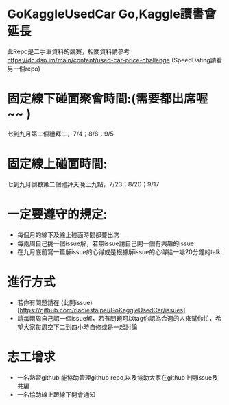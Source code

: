 # GoKaggleUsedCar Go,Kaggle讀書會延長 
此Repo是二手車資料的競賽，相關資料請參考 https://dc.dsp.im/main/content/used-car-price-challenge (SpeedDating請看另一個repo)
# 固定線下碰面聚會時間:(需要都出席喔~~  )
七到九月第二個禮拜二，7/4；8/8；9/5  
# 固定線上碰面時間:
七到九月倒數第二個禮拜天晚上九點，7/23；8/20；9/17  
# 一定要遵守的規定:  
* 每個月的線下及線上碰面時間都要出席  
* 每兩周自己挑一個issue解，若無issue請自己開一個有興趣的issue
* 在九月底前寫一篇解issue的心得或是根據解issue的心得給一場20分鐘的talk

# 進行方式  
* 若你有問題請在 (此開issue)[https://github.com/rladiestaipei/GoKaggleUsedCar/issues]  
* 請每兩周自己認一個issue解，若有問題可以tag你認為合適的人來幫你忙，希望大家每周空下二到四小時自修或是一起討論


# 志工增求
* 一名熟習github,能協助管理github repo,以及協助大家在github上開issue及共編  
* 一名協助線上跟線下開會通知  
